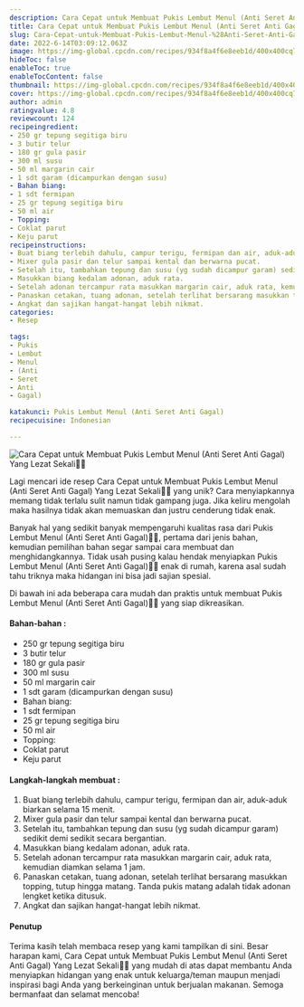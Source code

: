 ```yaml
---
description: Cara Cepat untuk Membuat Pukis Lembut Menul (Anti Seret Anti Gagal) Yang Lezat Sekali"
title: Cara Cepat untuk Membuat Pukis Lembut Menul (Anti Seret Anti Gagal) Yang Lezat Sekali
slug: Cara-Cepat-untuk-Membuat-Pukis-Lembut-Menul-%28Anti-Seret-Anti-Gagal%29-Yang-Lezat-Sekali
date: 2022-6-14T03:09:12.063Z
image: https://img-global.cpcdn.com/recipes/934f8a4f6e8eeb1d/400x400cq70/photo.jpg
hideToc: false
enableToc: true
enableTocContent: false
thumbnail: https://img-global.cpcdn.com/recipes/934f8a4f6e8eeb1d/400x400cq70/photo.jpg
cover: https://img-global.cpcdn.com/recipes/934f8a4f6e8eeb1d/400x400cq70/photo.jpg
author: admin
ratingvalue: 4.8
reviewcount: 124
recipeingredient:
- 250 gr tepung segitiga biru
- 3 butir telur
- 180 gr gula pasir
- 300 ml susu
- 50 ml margarin cair
- 1 sdt garam (dicampurkan dengan susu)
- Bahan biang:
- 1 sdt fermipan
- 25 gr tepung segitiga biru
- 50 ml air
- Topping:
- Coklat parut
- Keju parut
recipeinstructions:
- Buat biang terlebih dahulu, campur terigu, fermipan dan air, aduk-aduk biarkan selama 15 menit.
- Mixer gula pasir dan telur sampai kental dan berwarna pucat.
- Setelah itu, tambahkan tepung dan susu (yg sudah dicampur garam) sedikit demi sedikit secara bergantian.
- Masukkan biang kedalam adonan, aduk rata.
- Setelah adonan tercampur rata masukkan margarin cair, aduk rata, kemudian diamkan selama 1 jam.
- Panaskan cetakan, tuang adonan, setelah terlihat bersarang masukkan topping, tutup hingga matang. Tanda pukis matang adalah tidak adonan lengket ketika ditusuk.
- Angkat dan sajikan hangat-hangat lebih nikmat.
categories:
- Resep

tags:
- Pukis
- Lembut
- Menul
- (Anti
- Seret
- Anti
- Gagal)

katakunci: Pukis Lembut Menul (Anti Seret Anti Gagal)
recipecuisine: Indonesian

---
```


![Cara Cepat untuk Membuat Pukis Lembut Menul (Anti Seret Anti Gagal) Yang Lezat Sekali👩‍🍳](https://img-global.cpcdn.com/recipes/934f8a4f6e8eeb1d/400x400cq70/photo.jpg)

Lagi mencari ide resep Cara Cepat untuk Membuat Pukis Lembut Menul (Anti Seret Anti Gagal) Yang Lezat Sekali👩‍🍳 yang unik? Cara menyiapkannya memang tidak terlalu sulit namun tidak gampang juga. Jika keliru mengolah maka hasilnya tidak akan memuaskan dan justru cenderung tidak enak.

Banyak hal yang sedikit banyak mempengaruhi kualitas rasa dari Pukis Lembut Menul (Anti Seret Anti Gagal)👩‍🍳, pertama dari jenis bahan, kemudian pemilihan bahan segar sampai cara membuat dan menghidangkannya. Tidak usah pusing kalau hendak menyiapkan Pukis Lembut Menul (Anti Seret Anti Gagal)👩‍🍳 enak di rumah, karena asal sudah tahu triknya maka hidangan ini bisa jadi sajian spesial.

Di bawah ini ada beberapa cara mudah dan praktis untuk membuat Pukis Lembut Menul (Anti Seret Anti Gagal)👩‍🍳 yang siap dikreasikan.

<!--inarticleads1-->

#### Bahan-bahan :

- 250 gr tepung segitiga biru
- 3 butir telur
- 180 gr gula pasir
- 300 ml susu
- 50 ml margarin cair
- 1 sdt garam (dicampurkan dengan susu)
- Bahan biang:
- 1 sdt fermipan
- 25 gr tepung segitiga biru
- 50 ml air
- Topping:
- Coklat parut
- Keju parut

<!--inarticleads2-->

#### Langkah-langkah membuat :

1. Buat biang terlebih dahulu, campur terigu, fermipan dan air, aduk-aduk biarkan selama 15 menit.
1. Mixer gula pasir dan telur sampai kental dan berwarna pucat.
1. Setelah itu, tambahkan tepung dan susu (yg sudah dicampur garam) sedikit demi sedikit secara bergantian.
1. Masukkan biang kedalam adonan, aduk rata.
1. Setelah adonan tercampur rata masukkan margarin cair, aduk rata, kemudian diamkan selama 1 jam.
1. Panaskan cetakan, tuang adonan, setelah terlihat bersarang masukkan topping, tutup hingga matang. Tanda pukis matang adalah tidak adonan lengket ketika ditusuk.
1. Angkat dan sajikan hangat-hangat lebih nikmat.

#### Penutup

Terima kasih telah membaca resep yang kami tampilkan di sini. Besar harapan kami, Cara Cepat untuk Membuat Pukis Lembut Menul (Anti Seret Anti Gagal) Yang Lezat Sekali👩‍🍳 yang mudah di atas dapat membantu Anda menyiapkan hidangan yang enak untuk keluarga/teman maupun menjadi inspirasi bagi Anda yang berkeinginan untuk berjualan makanan. Semoga bermanfaat dan selamat mencoba!